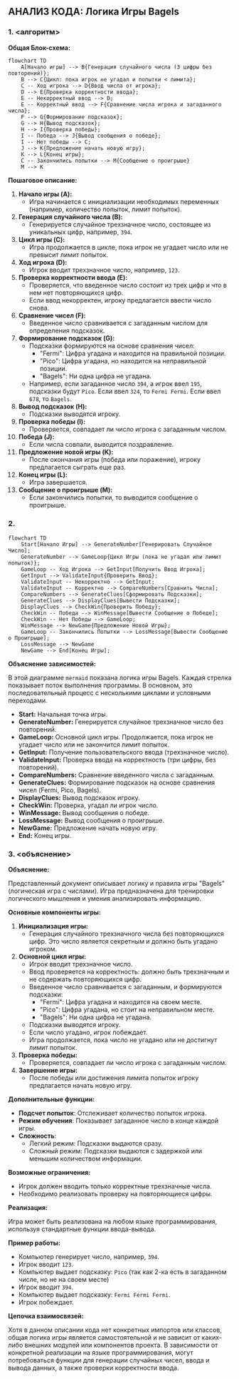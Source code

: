 ## АНАЛИЗ КОДА: Логика Игры Bagels

### 1. <алгоритм>

**Общая Блок-схема:**

```mermaid
flowchart TD
    A[Начало игры] --> B{Генерация случайного числа (3 цифры без повторений)};
    B --> C{Цикл: пока игрок не угадал и попытки < лимита};
    C -- Ход игрока --> D{Ввод числа от игрока};
    D --> E{Проверка корректности ввода};
    E -- Некорректный ввод --> D;
    E -- Корректный ввод --> F{Сравнение числа игрока и загаданного числа};
    F --> G{Формирование подсказок};
    G --> H{Вывод подсказок};
    H --> I{Проверка победы};
    I -- Победа --> J{Вывод сообщения о победе};
    I -- Нет победы --> C;
    J --> K{Предложение начать новую игру};
    K --> L{Конец игры};
    C -- Закончились попытки --> M{Сообщение о проигрыше}
    M --> K
```

**Пошаговое описание:**

1.  **Начало игры (A):**
    *   Игра начинается с инициализации необходимых переменных (например, количество попыток, лимит попыток).
2.  **Генерация случайного числа (B):**
    *   Генерируется случайное трехзначное число, состоящее из уникальных цифр, например, `394`.
3.  **Цикл игры (C):**
    *   Игра продолжается в цикле, пока игрок не угадает число или не превысит лимит попыток.
4.  **Ход игрока (D):**
    *   Игрок вводит трехзначное число, например, `123`.
5.  **Проверка корректности ввода (E):**
    *   Проверяется, что введенное число состоит из трех цифр и что в нем нет повторяющихся цифр.
    *   Если ввод некорректен, игроку предлагается ввести число снова.
6.  **Сравнение чисел (F):**
    *   Введенное число сравнивается с загаданным числом для определения подсказок.
7.  **Формирование подсказок (G):**
    *   Подсказки формируются на основе сравнения чисел:
        *   "Fermi": Цифра угадана и находится на правильной позиции.
        *   "Pico": Цифра угадана, но находится на неправильной позиции.
        *   "Bagels": Ни одна цифра не угадана.
    *   Например, если загаданное число `394`, а игрок ввел `195`, подсказки будут `Pico`. Если ввел `324`, то `Fermi Fermi`. Если ввел `678`, то `Bagels`.
8.  **Вывод подсказок (H):**
    *   Подсказки выводятся игроку.
9. **Проверка победы (I):**
     * Проверяется, совпадает ли число игрока с загаданным числом.
10. **Победа (J):**
      * Если числа совпали, выводится поздравление.
11. **Предложение новой игры (K):**
      *  После окончания игры (победа или поражение), игроку предлагается сыграть еще раз.
12. **Конец игры (L):**
      * Игра завершается.
13. **Сообщение о проигрыше (M):**
      *  Если закончились попытки, то выводится сообщение о проигрыше.

### 2. <mermaid>

```mermaid
flowchart TD
    Start[Начало Игры] --> GenerateNumber[Генерировать Случайное Число];
    GenerateNumber --> GameLoop{Цикл Игры (пока не угадал или лимит попыток)};
    GameLoop -- Ход Игрока --> GetInput[Получить Ввод Игрока];
    GetInput --> ValidateInput{Проверить Ввод};
    ValidateInput -- Некорректно --> GetInput;
    ValidateInput -- Корректно --> CompareNumbers[Сравнить Числа];
    CompareNumbers --> GenerateClues[Сформировать Подсказки];
    GenerateClues --> DisplayClues[Вывести Подсказки];
    DisplayClues --> CheckWin{Проверить Победу};
    CheckWin -- Победа --> WinMessage[Вывести Сообщение о Победе];
    CheckWin -- Нет Победы --> GameLoop;
    WinMessage --> NewGame{Предложение Новой Игры};
    GameLoop -- Закончились Попытки --> LossMessage[Вывести Сообщение о Проигрыше];
    LossMessage --> NewGame
    NewGame --> End[Конец Игры];
```

**Объяснение зависимостей:**

В этой диаграмме `mermaid` показана логика игры Bagels. Каждая стрелка показывает поток выполнения программы. В основном, это последовательный процесс с несколькими циклами и условными переходами.

*   **Start:** Начальная точка игры.
*   **GenerateNumber:** Генерируется случайное трехзначное число без повторений.
*   **GameLoop:** Основной цикл игры. Продолжается, пока игрок не угадает число или не закончится лимит попыток.
*   **GetInput:** Получение пользовательского ввода (трехзначное число).
*   **ValidateInput:** Проверка ввода на корректность (три цифры, без повторений).
*   **CompareNumbers:** Сравнение введенного числа с загаданным.
*   **GenerateClues:** Формирование подсказок на основе сравнения чисел (Fermi, Pico, Bagels).
*   **DisplayClues:** Вывод подсказок игроку.
*   **CheckWin:** Проверка, угадал ли игрок число.
*   **WinMessage:** Вывод сообщения о победе.
*   **LossMessage:** Вывод сообщения о проигрыше.
*   **NewGame:** Предложение начать новую игру.
*   **End:** Конец игры.

### 3. <объяснение>

**Объяснение:**

Представленный документ описывает логику и правила игры "Bagels" (логическая игра с числами). Игра предназначена для тренировки логического мышления и умения анализировать информацию.

**Основные компоненты игры:**

1.  **Инициализация игры:**
    *   Генерация случайного трехзначного числа без повторяющихся цифр. Это число является секретным и должно быть угадано игроком.
2.  **Основной цикл игры:**
    *   Игрок вводит трехзначное число.
    *   Ввод проверяется на корректность: должно быть трехзначным и не содержать повторяющихся цифр.
    *   Введенное число сравнивается с загаданным, и формируются подсказки:
        *   "Fermi": Цифра угадана и находится на своем месте.
        *   "Pico": Цифра угадана, но стоит на неправильном месте.
        *   "Bagels": Ни одна цифра не угадана.
    *   Подсказки выводятся игроку.
    *   Если число угадано, игрок побеждает.
    *   Игра продолжается, пока число не угадано или не достигнут лимит попыток.
3.  **Проверка победы:**
    *   Проверяется, совпадает ли число игрока с загаданным числом.
4.  **Завершение игры:**
    *   После победы или достижения лимита попыток игроку предлагается начать новую игру.

**Дополнительные функции:**

*   **Подсчет попыток**: Отслеживает количество попыток игрока.
*   **Режим обучения**: Показывает загаданное число в конце каждой игры.
*   **Сложность**:
    *   Легкий режим: Подсказки выдаются сразу.
    *   Сложный режим: Подсказки выдаются с задержкой или меньшим количеством информации.

**Возможные ограничения:**

*   Игрок должен вводить только корректные трехзначные числа.
*   Необходимо реализовать проверку на повторяющиеся цифры.

**Реализация:**

Игра может быть реализована на любом языке программирования, используя стандартные функции ввода-вывода.

**Пример работы:**

*   Компьютер генерирует число, например, `394`.
*   Игрок вводит `123`.
*   Компьютер выдает подсказку: `Pico` (так как 2-ка есть в загаданном числе, но не на своем месте)
*   Игрок вводит `394`.
*   Компьютер выдает подсказку: `Fermi Fermi Fermi`.
*   Игрок побеждает.

**Цепочка взаимосвязей:**

Хотя в данном описании кода нет конкретных импортов или классов, общая логика игры является самостоятельной и не зависит от каких-либо внешних модулей или компонентов проекта. В зависимости от конкретной реализации на языке программирования, могут потребоваться функции для генерации случайных чисел, ввода и вывода данных, а также проверки корректности ввода.